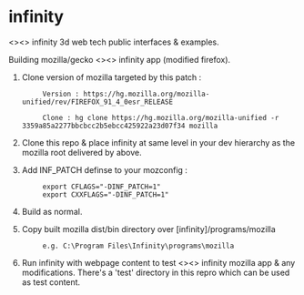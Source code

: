 # infinity
&lt;>&lt;> infinity 3d web tech public interfaces &amp; examples.


Building mozilla/gecko <><> infinity app (modified firefox).


1. Clone version of mozilla targeted by this patch :

            Version : https://hg.mozilla.org/mozilla-unified/rev/FIREFOX_91_4_0esr_RELEASE

            Clone : hg clone https://hg.mozilla.org/mozilla-unified -r 3359a85a2277bbcbcc2b5ebcc425922a23d07f34 mozilla


2. Clone this repo & place infinity at same level in your dev hierarchy as the mozilla root delivered by above.


3. Add INF_PATCH definse to your mozconfig :

            export CFLAGS="-DINF_PATCH=1"
            export CXXFLAGS="-DINF_PATCH=1"


4. Build as normal.

5. Copy built mozilla dist/bin directory over [infinity]/programs/mozilla

            e.g. C:\Program Files\Infinity\programs\mozilla

6. Run infinity with webpage content to test <><> infinity mozilla app & any modifications. There's a 'test' directory in this repro which can be used as test content. 



